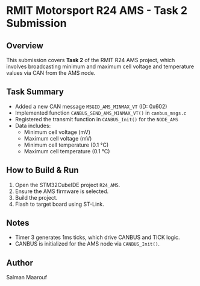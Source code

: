 # RMIT Motorsport R24 AMS - Task 2 Submission

## Overview
This submission covers **Task 2** of the RMIT R24 AMS project, which involves broadcasting minimum and maximum cell voltage and temperature values via CAN from the AMS node.

## Task Summary
- Added a new CAN message `MSGID_AMS_MINMAX_VT` (ID: 0x602)
- Implemented function `CANBUS_SEND_AMS_MINMAX_VT()` in `canbus_msgs.c`
- Registered the transmit function in `CANBUS_Init()` for the `NODE_AMS`
- Data includes:
  - Minimum cell voltage (mV)
  - Maximum cell voltage (mV)
  - Minimum cell temperature (0.1 °C)
  - Maximum cell temperature (0.1 °C)

## How to Build & Run
1. Open the STM32CubeIDE project `R24_AMS`.
2. Ensure the AMS firmware is selected.
3. Build the project.
4. Flash to target board using ST-Link.

## Notes
- Timer 3 generates 1ms ticks, which drive CANBUS and TICK logic.
- CANBUS is initialized for the AMS node via `CANBUS_Init()`.

## Author
Salman Maarouf
